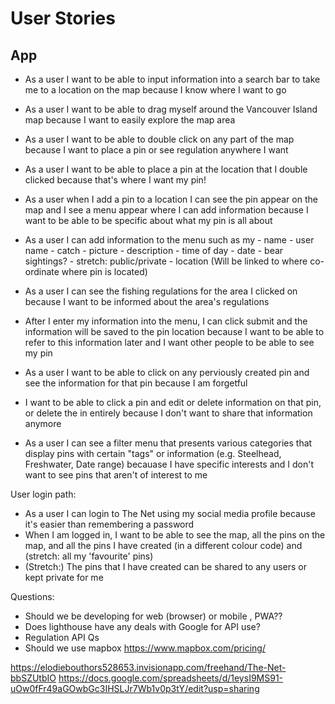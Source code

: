 # User Stories

## App

- As a user I want to be able to input information into a search bar to take me to a location on the map because I know where I want to go
- As a user I want to be able to drag myself around the Vancouver Island map because I want to easily explore the map area
- As a user I want to be able to double click on any part of the map because I want to place a pin or see regulation anywhere I want
- As a user I want to be able to place a pin at the location that I double clicked because that's where I want my pin!
- As a user when I add a pin to a location I can see the pin appear on the map and I see a menu appear where I can add information because I want to be able to be specific about what my pin is all about

- As a user I can add information to the menu such as my
        - name
        - user name 
        - catch
        - picture 
        - description 
        - time of day
        - date
        - bear sightings?
        - stretch: public/private
        - location (Will be linked to where co-ordinate where pin is located)
      

- As a user I can see the fishing regulations for the area I clicked on because I want to be informed about the area's regulations 
- After I enter my information into the menu, I can click submit and the information will be saved to the pin location because I want to be able to refer to this information later and I want other people to be able to see my pin
- As a user I want to be able to click on any perviously created pin and see the information for that pin because I am forgetful
- I want to be able to click a pin and edit or delete information on that pin, or delete the in entirely because I don't want to share that information anymore

- As a user I can see a filter menu that presents various categories that display pins with certain "tags" or information (e.g. Steelhead, Freshwater, Date range) becauase I have specific interests and I don't want to see pins that aren't of interest to me

User login path:

- As a user I can login to The Net using my social media profile because it's easier than remembering a password
- When I am logged in, I want to be able to see the map, all the pins on the map, and all the pins I have created (in a different colour code) and (stretch: all my 'favourite' pins)
- (Stretch:) The pins that I have created can be shared to any users or kept private for me


Questions:

- Should we be developing for web (browser) or mobile , PWA??
- Does lighthouse have any deals with Google for API use?
- Regulation API Qs
- Should we use mapbox https://www.mapbox.com/pricing/


https://elodiebouthors528653.invisionapp.com/freehand/The-Net-bbSZUtbIO
https://docs.google.com/spreadsheets/d/1eysI9MS91-uOw0fFr49aGOwbGc3IHSLJr7Wb1v0p3tY/edit?usp=sharing